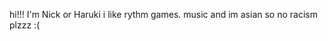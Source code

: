 hi!!!
I'm Nick or Haruki
i like rythm games. music
and im asian so no racism plzzz :(
<!---
toodmuek/toodmuek is a ✨ special ✨ repository because its `README.md` (this file) appears on your GitHub profile.
You can click the Preview link to take a look at your changes.
--->
